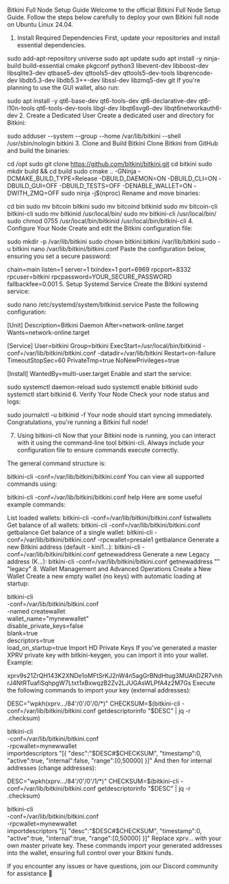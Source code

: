 Bitkini Full Node Setup Guide
Welcome to the official Bitkini Full Node Setup Guide. Follow the steps below carefully to deploy your own Bitkini full node on Ubuntu Linux 24.04.




1. Install Required Dependencies
First, update your repositories and install essential dependencies.

sudo add-apt-repository universe
sudo apt update
sudo apt install -y ninja-build build-essential cmake pkgconf python3 libevent-dev libboost-dev libsqlite3-dev qtbase5-dev qttools5-dev qttools5-dev-tools libqrencode-dev libdb5.3-dev libdb5.3++-dev libssl-dev libzmq5-dev git
If you're planning to use the GUI wallet, also run:

sudo apt install -y qt6-base-dev qt6-tools-dev qt6-declarative-dev qt6-l10n-tools qt6-tools-dev-tools libgl-dev libqt6svg6-dev libqt6networkauth6-dev
2. Create a Dedicated User
Create a dedicated user and directory for Bitkini:

sudo adduser --system --group --home /var/lib/bitkini --shell /usr/sbin/nologin bitkini
3. Clone and Build Bitkini
Clone Bitkini from GitHub and build the binaries:

cd /opt
sudo git clone https://github.com/bitkini/bitkini.git
cd bitkini
sudo mkdir build && cd build
sudo cmake .. -GNinja -DCMAKE_BUILD_TYPE=Release -DBUILD_DAEMON=ON -DBUILD_CLI=ON -DBUILD_GUI=OFF -DBUILD_TESTS=OFF -DENABLE_WALLET=ON -DWITH_ZMQ=OFF
sudo ninja -j$(nproc)
Rename and move binaries:

cd bin
sudo mv bitcoin bitkini
sudo mv bitcoind bitkinid
sudo mv bitcoin-cli bitkini-cli
sudo mv bitkinid /usr/local/bin/
sudo mv bitkini-cli /usr/local/bin/
sudo chmod 0755 /usr/local/bin/bitkinid /usr/local/bin/bitkini-cli
4. Configure Your Node
Create and edit the Bitkini configuration file:

sudo mkdir -p /var/lib/bitkini
sudo chown bitkini:bitkini /var/lib/bitkini
sudo -u bitkini nano /var/lib/bitkini/bitkini.conf
Paste the configuration below, ensuring you set a secure password:

chain=main
listen=1
server=1
txindex=1
port=6969
rpcport=8332
rpcuser=bitkini
rpcpassword=YOUR_SECURE_PASSWORD
fallbackfee=0.001
5. Setup Systemd Service
Create the Bitkini systemd service:

sudo nano /etc/systemd/system/bitkinid.service
Paste the following configuration:

[Unit]
Description=Bitkini Daemon
After=network-online.target
Wants=network-online.target

[Service]
User=bitkini
Group=bitkini
ExecStart=/usr/local/bin/bitkinid -conf=/var/lib/bitkini/bitkini.conf -datadir=/var/lib/bitkini
Restart=on-failure
TimeoutStopSec=60
PrivateTmp=true
NoNewPrivileges=true

[Install]
WantedBy=multi-user.target
Enable and start the service:

sudo systemctl daemon-reload
sudo systemctl enable bitkinid
sudo systemctl start bitkinid
6. Verify Your Node
Check your node status and logs:

sudo journalctl -u bitkinid -f
Your node should start syncing immediately. Congratulations, you're running a Bitkini full node!

7. Using bitkini-cli
Now that your Bitkini node is running, you can interact with it using the command-line tool bitkini-cli. Always include your configuration file to ensure commands execute correctly.

The general command structure is:

bitkini-cli -conf=/var/lib/bitkini/bitkini.conf <CLI-COMMAND>
You can view all supported commands using:

bitkini-cli -conf=/var/lib/bitkini/bitkini.conf help
Here are some useful example commands:

List loaded wallets:
bitkini-cli -conf=/var/lib/bitkini/bitkini.conf listwallets
Get balance of all wallets:
bitkini-cli -conf=/var/lib/bitkini/bitkini.conf getbalance
Get balance of a single wallet:
bitkini-cli -conf=/var/lib/bitkini/bitkini.conf -rpcwallet=presale1 getbalance
Generate a new Bitkini address (default - kini1...):
bitkini-cli -conf=/var/lib/bitkini/bitkini.conf getnewaddress
Generate a new Legacy address (K...):
bitkini-cli -conf=/var/lib/bitkini/bitkini.conf getnewaddress "" "legacy"
8. Wallet Management and Advanced Operations
Create a New Wallet
Create a new empty wallet (no keys) with automatic loading at startup:

bitkini-cli \
  -conf=/var/lib/bitkini/bitkini.conf \
  -named createwallet \
    wallet_name="mynewwallet" \
    disable_private_keys=false \
    blank=true \
    descriptors=true \
    load_on_startup=true
Import HD Private Keys
If you've generated a master XPRV private key with bitkini-keygen, you can import it into your wallet. Example:

xprv9s21ZrQH143K2XNDe1oMFtSrKJ2nW4n5agGrBNdHtug3MUAhDZR7vhhrJ4NtRTuafiSqhpgW7Ltxt1xBxwqzB2Zv2LJUGAsWLPfA4z2M7Gs
Execute the following commands to import your key (external addresses):

DESC="wpkh(xprv.../84'/0'/0'/0/*)"
CHECKSUM=$(bitkini-cli -conf=/var/lib/bitkini/bitkini.conf getdescriptorinfo "$DESC" | jq -r .checksum)

bitkini-cli \
  -conf=/var/lib/bitkini/bitkini.conf \
  -rpcwallet=mynewwallet \
  importdescriptors "[{
    \"desc\":\"$DESC#$CHECKSUM\",
    \"timestamp\":0,
    \"active\":true,
    \"internal\":false,
    \"range\":[0,50000]
  }]"
And then for internal addresses (change addresses):

DESC="wpkh(xprv.../84'/0'/0'/1/*)"
CHECKSUM=$(bitkini-cli -conf=/var/lib/bitkini/bitkini.conf getdescriptorinfo "$DESC" | jq -r .checksum)

bitkini-cli \
  -conf=/var/lib/bitkini/bitkini.conf \
  -rpcwallet=mynewwallet \
  importdescriptors "[{
    \"desc\":\"$DESC#$CHECKSUM\",
    \"timestamp\":0,
    \"active\":true,
    \"internal\":true,
    \"range\":[0,50000]
  }]"
Replace xprv... with your own master private key. These commands import your generated addresses into the wallet, ensuring full control over your Bitkini funds.

If you encounter any issues or have questions, join our Discord community for assistance 🌴
